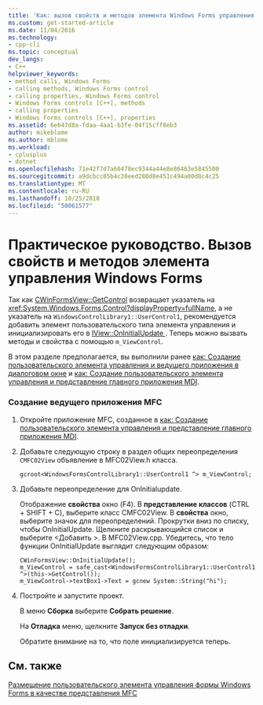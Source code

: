 ```yaml
---
title: 'Как: вызов свойств и методов элемента Windows Forms управления | Документация Майкрософт'
ms.custom: get-started-article
ms.date: 11/04/2016
ms.technology:
- cpp-cli
ms.topic: conceptual
dev_langs:
- C++
helpviewer_keywords:
- method calls, Windows Forms
- calling methods, Windows Forms control
- calling properties, Windows Forms control
- Windows Forms controls [C++], methods
- calling properties
- Windows Forms controls [C++], properties
ms.assetid: 6e647d8a-fdaa-4aa1-b3fe-04f15cff8eb3
author: mikeblome
ms.author: mblome
ms.workload:
- cplusplus
- dotnet
ms.openlocfilehash: 71e42f7d7a60478ec9344a44e8e86463e5845500
ms.sourcegitcommit: a9dcbcc85b4c28eed280d8e451c494a00d8c4c25
ms.translationtype: MT
ms.contentlocale: ru-RU
ms.lasthandoff: 10/25/2018
ms.locfileid: "50061577"
---
```

# <a name="how-to-call-properties-and-methods-of-the-windows-forms-control"></a>Практическое руководство. Вызов свойств и методов элемента управления Windows Forms

Так как [CWinFormsView::GetControl](../mfc/reference/cwinformsview-class.md#getcontrol) возвращает указатель на <xref:System.Windows.Forms.Control?displayProperty=fullName>, а не указатель на `WindowsControlLibrary1::UserControl1`, рекомендуется добавить элемент пользовательского типа элемента управления и инициализировать его в [IView::OnInitialUpdate ](../mfc/reference/iview-interface.md#oninitialupdate). Теперь можно вызвать методы и свойства с помощью `m_ViewControl`.

В этом разделе предполагается, вы выполнили ранее [как: Создание пользовательского элемента управления и ведущего приложения в диалоговом окне](../dotnet/how-to-create-the-user-control-and-host-in-a-dialog-box.md) и [как: Создание пользовательского элемента управления и представление главного приложения MDI](../dotnet/how-to-create-the-user-control-and-host-mdi-view.md).

### <a name="to-create-the-mfc-host-application"></a>Создание ведущего приложения MFC

1. Откройте приложение MFC, созданное в [как: Создание пользовательского элемента управления и представление главного приложения MDI](../dotnet/how-to-create-the-user-control-and-host-mdi-view.md).

1. Добавьте следующую строку в раздел общих переопределения `CMFC02View` объявление в MFC02View.h класса.

   `gcroot<WindowsFormsControlLibrary1::UserControl1 ^> m_ViewControl;`

1. Добавьте переопределение для OnInitialupdate.

   Отображение **свойства** окно (F4). В **представление классов** (CTRL + SHIFT + C), выберите класс CMFC02View. В **свойства** окно, выберите значок для переопределений. Прокрутки вниз по списку, чтобы OnInitialUpdate. Щелкните раскрывающийся список и выберите \<Добавить >. В MFC02View.cpp. Убедитесь, что тело функции OnInitialUpdate выглядит следующим образом:

    ```
    CWinFormsView::OnInitialUpdate();
    m_ViewControl = safe_cast<WindowsFormsControlLibrary1::UserControl1 ^>(this->GetControl());
    m_ViewControl->textBox1->Text = gcnew System::String("hi");
    ```

1. Постройте и запустите проект.

   В меню **Сборка** выберите **Собрать решение**.

   На **Отладка** меню, щелкните **Запуск без отладки**.

   Обратите внимание на то, что поле инициализируется теперь.

## <a name="see-also"></a>См. также

[Размещение пользовательского элемента управления формы Windows Forms в качестве представления MFC](../dotnet/hosting-a-windows-forms-user-control-as-an-mfc-view.md)